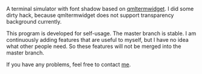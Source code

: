 A terminal simulator with font shadow based on [qmltermwidget](//github.com/Swordfish90/qmltermwidget). I did some dirty hack, because qmltermwidget does not support transparency background currently.

This program is developed for self-usage. The master branch is stable. I am continuously adding features that are useful to myself, but I have no idea what other people need. So these features will not be merged into the master branch.

If you have any problems, feel free to contact [me](rbnwkt@gmail.com).
